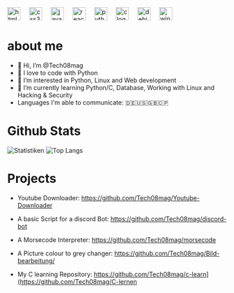 <div align="left">
  <img src="https://cdn.jsdelivr.net/gh/devicons/devicon/icons/html5/html5-original.svg" height="30" alt="html5 logo"  />
  <img width="12" />
  <img src="https://cdn.jsdelivr.net/gh/devicons/devicon/icons/css3/css3-original.svg" height="30" alt="css3 logo"  />
  <img width="12" />
  <img src="https://cdn.jsdelivr.net/gh/devicons/devicon/icons/javascript/javascript-original.svg" height="30" alt="javascript logo"  />
  <img width="12" />
  <img src="https://cdn.jsdelivr.net/gh/devicons/devicon/icons/react/react-original.svg" height="30" alt="react logo"  />
  <img width="12" />
  <img src="https://cdn.jsdelivr.net/gh/devicons/devicon/icons/python/python-original.svg" height="30" alt="python logo"  />
  <img width="12" />
  <img src="https://cdn.jsdelivr.net/gh/devicons/devicon/icons/c/c-original.svg" height="30" alt="c logo"  />
  <img width="12" />
  <img src="https://cdn.jsdelivr.net/gh/devicons/devicon/icons/debian/debian-original.svg" height="30" alt="debian logo"  />
  <img width="12" />
  <img src="https://upload.wikimedia.org/wikipedia/de/e/eb/Logo_Microsoft_Windows.svg" height="30" alt="windows logo"  />
  <img width="12" />
</div>


# about me 
- 👋 Hi, I’m @Tech08mag
- 💞️ I love to code with Python
- 👀 I’m interested in Python, Linux and Web development
- 🌱 I’m currently learning Python/C, Database, Working with Linux and Hacking & Security
- Languages I'm able to communicate: 🇩🇪🇺🇸🇬🇧🇨🇵
  
# Github Stats
![Statistiken](https://github-readme-stats.vercel.app/api?username=Tech08mag&count_private=true&show_icons=true&bg_color=161b22&title_color=58a6ff&text_color=c9d1d9&icon_color=196c2e&hide_border=true) 
![Top Langs](https://github-readme-stats.vercel.app/api/top-langs/?username=Tech08mag&show_icons=true&langs_count=10&count_private=true&show_icons=true&bg_color=161b22&title_color=58a6ff&text_color=c9d1d9&icon_color=196c2e&hide_border=true&exclude_repo=WinDoofOS&layout=pie)


# Projects
- Youtube Downloader:
https://github.com/Tech08mag/Youtube-Downloader

- A basic Script for a discord Bot:
  https://github.com/Tech08mag/discord-bot

- A Morsecode Interpreter:
  https://github.com/Tech08mag/morsecode

- A Picture colour to grey changer:
  https://github.com/Tech08mag/Bild-bearbeitung/

- My C learning Repository:
  https://github.com/Tech08mag/c-learn](https://github.com/Tech08mag/C-lernen
  
